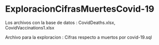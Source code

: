 # ExploracionCifrasMuertesCovid-19

Los archivos con la base de datos : CovidDeaths.xlsx, CovidVaccinations1.xlsx

Archivo para la exploracion : Cifras respecto a muertos por covid-19.sql
